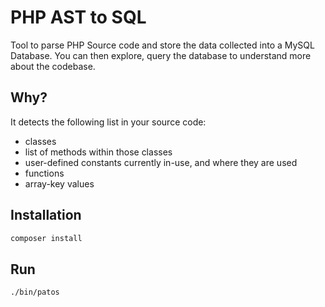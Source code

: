 # PHP AST to SQL

Tool to parse PHP Source code and store the data collected into a MySQL Database.
You can then explore, query the database to understand more about the codebase.


## Why?

It detects the following list in your source code: 
* classes
* list of methods within those classes
* user-defined constants currently in-use, and where they are used
* functions
* array-key values


## Installation

```bash
composer install
```



## Run

```bash
./bin/patos 
```